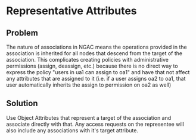# Representative Attributes
## Problem
The nature of associations in NGAC means the operations provided in the association is inherited for all nodes that descend from the target of the association.
This complicates creating policies with administrative permissions (assign, deassign, etc.) because there is no direct way to express the policy 
"users in ua1 can assign to oa1" and have that not affect any attributes that are assigned to it (i.e. if a user assigns oa2 to oa1, that user automatically inherits the assign to permission on oa2 as well)

## Solution
Use Object Attributes that represent a target of the association and associate directly with that.  Any access requests on the representee will also include any associations with it's target attribute.

